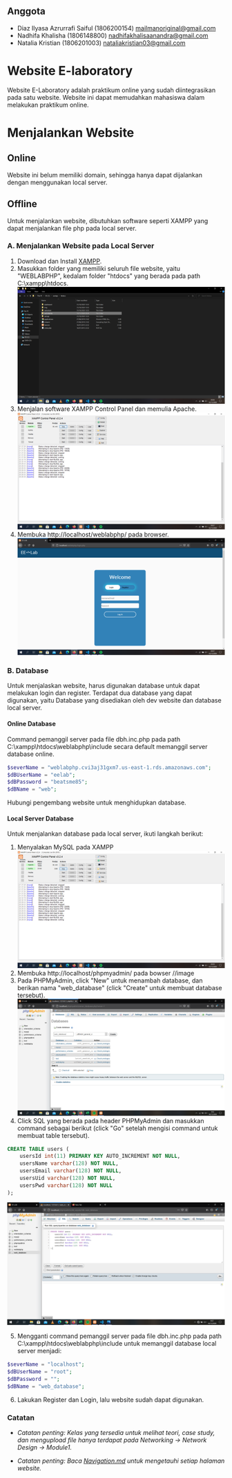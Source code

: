 ## Anggota
* Diaz Ilyasa Azrurrafi Saiful (1806200154) 
mailmanoriginal@gmail.com
* Nadhifa Khalisha (1806148800)
nadhifakhalisaanandra@gmail.com
* Natalia Kristian (1806201003)
nataliakristian03@gmail.com

# Website E-laboratory
Website E-Laboratory adalah praktikum online yang sudah diintegrasikan pada satu website.
Website ini dapat memudahkan mahasiswa dalam melakukan praktikum online.

# Menjalankan Website
## Online
Website ini belum memiliki domain, sehingga hanya dapat dijalankan dengan menggunakan local server.

## Offline
Untuk menjalankan website, dibutuhkan software seperti XAMPP yang dapat menjalankan file php pada local server.

### A. Menjalankan Website pada Local Server
1. Download dan Install [XAMPP](https://www.apachefriends.org/index.html).
2. Masukkan folder yang memiliki seluruh file website, yaitu "WEBLABPHP", kedalam folder "htdocs" yang berada pada path C:\xampp\htdocs.
![](md_img/put_folder.png)
3. Menjalan software XAMPP Control Panel dan memulia Apache.
![](md_img/apache_start.png)
4. Membuka http://localhost/weblabphp/ pada browser.
![](md_img/open_web.png)

### B. Database
Untuk menjalaskan website, harus digunakan database untuk dapat melakukan login dan register. Terdapat dua database yang dapat digunakan, yaitu Database yang disediakan oleh dev website dan database local server.
#### Online Database
Command pemanggil server pada file dbh.inc.php pada path C:\xampp\htdocs\weblabphp\include secara default memanggil server database online.
```php
$severName = "weblabphp.cvi3aj31gxm7.us-east-1.rds.amazonaws.com";
$dBUserName = "eelab";
$dBPassword = "beatsme85";
$dBName = "web";
```
Hubungi pengembang website untuk menghidupkan database.

#### Local Server Database
Untuk menjalankan database pada local server, ikuti langkah berikut:
1. Menyalakan MySQL pada XAMPP
![](md_img/sql_start.png)
2. Membuka http://localhost/phpmyadmin/ pada bowser
//image
3. Pada PHPMyAdmin, click "New" untuk menambah database, dan berikan nama "web_database" (click "Create" untuk membuat database tersebut).
![](md_img/new_database.png)
4. Click SQL yang berada pada header PHPMyAdmin dan masukkan command sebagai berikut (click "Go" setelah mengisi command untuk membuat table tersebut).
```sql
CREATE TABLE users (
	usersId int(11) PRIMARY KEY AUTO_INCREMENT NOT NULL,
    usersName varchar(128) NOT NULL,
    usersEmail varchar(128) NOT NULL,
    usersUid varchar(128) NOT NULL,
    usersPwd varchar(128) NOT NULL
);
```
![](md_img/new_tables.png)

5. Mengganti command pemanggil server pada file dbh.inc.php pada path C:\xampp\htdocs\weblabphp\include untuk memanggil database local server menjadi:
```php
$severName = "localhost";     
$dBUserName = "root";        
$dBPassword = "";         
$dBName = "web_database"; 
```

6. Lakukan Register dan Login, lalu website sudah dapat digunakan.

### Catatan
* *Catatan penting: Kelas yang tersedia untuk melihat teori, case study, dan mengupload file hanya terdapat pada 
Networking → Network Design → Module1.*

* *Catatan penting: Baca [Navigation.md](Navigation.md) untuk mengetauhi setiap halaman website.*

